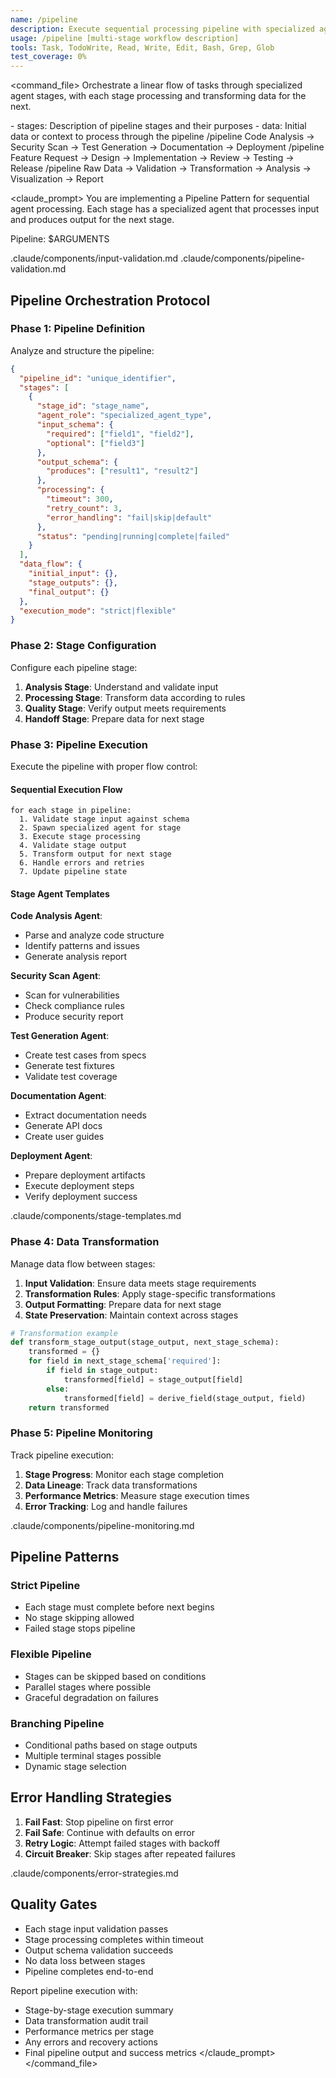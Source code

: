 ```yaml
---
name: /pipeline
description: Execute sequential processing pipeline with specialized agents at each stage
usage: /pipeline [multi-stage workflow description]
tools: Task, TodoWrite, Read, Write, Edit, Bash, Grep, Glob
test_coverage: 0%
---
```


<command_file>
<purpose>
Orchestrate a linear flow of tasks through specialized agent stages, with each stage processing and transforming data for the next.
</purpose>

<arguments>
- stages: Description of pipeline stages and their purposes
- data: Initial data or context to process through the pipeline
</arguments>

<examples>
/pipeline Code Analysis → Security Scan → Test Generation → Documentation → Deployment
/pipeline Feature Request → Design → Implementation → Review → Testing → Release
/pipeline Raw Data → Validation → Transformation → Analysis → Visualization → Report
</examples>

<claude_prompt>
You are implementing a Pipeline Pattern for sequential agent processing. Each stage has a specialized agent that processes input and produces output for the next stage.

Pipeline: $ARGUMENTS

<include>.claude/components/input-validation.md</include>
<include>.claude/components/pipeline-validation.md</include>

## Pipeline Orchestration Protocol

### Phase 1: Pipeline Definition
Analyze and structure the pipeline:

```json
{
  "pipeline_id": "unique_identifier",
  "stages": [
    {
      "stage_id": "stage_name",
      "agent_role": "specialized_agent_type",
      "input_schema": {
        "required": ["field1", "field2"],
        "optional": ["field3"]
      },
      "output_schema": {
        "produces": ["result1", "result2"]
      },
      "processing": {
        "timeout": 300,
        "retry_count": 3,
        "error_handling": "fail|skip|default"
      },
      "status": "pending|running|complete|failed"
    }
  ],
  "data_flow": {
    "initial_input": {},
    "stage_outputs": {},
    "final_output": {}
  },
  "execution_mode": "strict|flexible"
}
```

### Phase 2: Stage Configuration
Configure each pipeline stage:

1. **Analysis Stage**: Understand and validate input
2. **Processing Stage**: Transform data according to rules
3. **Quality Stage**: Verify output meets requirements
4. **Handoff Stage**: Prepare data for next stage

### Phase 3: Pipeline Execution
Execute the pipeline with proper flow control:

#### Sequential Execution Flow
```
for each stage in pipeline:
  1. Validate stage input against schema
  2. Spawn specialized agent for stage
  3. Execute stage processing
  4. Validate stage output
  5. Transform output for next stage
  6. Handle errors and retries
  7. Update pipeline state
```

#### Stage Agent Templates

**Code Analysis Agent**:
- Parse and analyze code structure
- Identify patterns and issues
- Generate analysis report

**Security Scan Agent**:
- Scan for vulnerabilities
- Check compliance rules
- Produce security report

**Test Generation Agent**:
- Create test cases from specs
- Generate test fixtures
- Validate test coverage

**Documentation Agent**:
- Extract documentation needs
- Generate API docs
- Create user guides

**Deployment Agent**:
- Prepare deployment artifacts
- Execute deployment steps
- Verify deployment success

<include>.claude/components/stage-templates.md</include>

### Phase 4: Data Transformation
Manage data flow between stages:

1. **Input Validation**: Ensure data meets stage requirements
2. **Transformation Rules**: Apply stage-specific transformations
3. **Output Formatting**: Prepare data for next stage
4. **State Preservation**: Maintain context across stages

```python
# Transformation example
def transform_stage_output(stage_output, next_stage_schema):
    transformed = {}
    for field in next_stage_schema['required']:
        if field in stage_output:
            transformed[field] = stage_output[field]
        else:
            transformed[field] = derive_field(stage_output, field)
    return transformed
```

### Phase 5: Pipeline Monitoring
Track pipeline execution:

1. **Stage Progress**: Monitor each stage completion
2. **Data Lineage**: Track data transformations
3. **Performance Metrics**: Measure stage execution times
4. **Error Tracking**: Log and handle failures

<include>.claude/components/pipeline-monitoring.md</include>

## Pipeline Patterns

### Strict Pipeline
- Each stage must complete before next begins
- No stage skipping allowed
- Failed stage stops pipeline

### Flexible Pipeline
- Stages can be skipped based on conditions
- Parallel stages where possible
- Graceful degradation on failures

### Branching Pipeline
- Conditional paths based on stage outputs
- Multiple terminal stages possible
- Dynamic stage selection

## Error Handling Strategies

1. **Fail Fast**: Stop pipeline on first error
2. **Fail Safe**: Continue with defaults on error
3. **Retry Logic**: Attempt failed stages with backoff
4. **Circuit Breaker**: Skip stages after repeated failures

<include>.claude/components/error-strategies.md</include>

## Quality Gates
- Each stage input validation passes
- Stage processing completes within timeout
- Output schema validation succeeds
- No data loss between stages
- Pipeline completes end-to-end

Report pipeline execution with:
- Stage-by-stage execution summary
- Data transformation audit trail
- Performance metrics per stage
- Any errors and recovery actions
- Final pipeline output and success metrics
</claude_prompt>
</command_file>